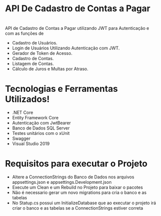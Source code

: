 # API De Cadastro de Contas a Pagar

#
API de Cadastro de Contas a Pagar utilizando JWT para Autenticação e com as funções de

  - Cadastro de Usuários.
  - Login de Usuários Utilizando Autenticação com JWT.
  - Gerador de Token de Acesso.
  - Cadastro de Contas.
  - Listagem de Contas.
  - Cálculo de Juros e Multas por Atraso.

# Tecnologias  e Ferramentas Utilizados!

  - .NET Core
  - Entity Framework Core
  - Autenticação com JwtBearer
  - Banco de Dados SQL Server
  - Testes unitários com o xUnit
  - Swagger
  - Visual Studio 2019
  
  
# Requisitos para executar o Projeto

  - Altere a ConnectionStrings do Banco de Dados nos arquivos appsettings.json e appsettings.Development.json 
  - Execute um Clean e um Rebuild no Projeto para baixar o pacotes
  - Não é necessario gerar um novo migrations para cria o banco e as tabelas
  - No Statup.cs possui um InitializeDatabase que ao executar o projeto irá criar o banco e as tabelas se a ConnectionStrings estiver correta